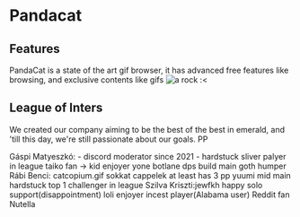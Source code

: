# Pandacat
## Features
PandaCat is a state of the art gif browser, it has advanced free features like browsing, and exclusive contents like gifs
![a rock :<]([https://tenor.com/view/dance-anime-neco-girls-gif-18041473](https://c.tenor.com/iZeiKoevNq0AAAAC/tenor.gif))

## League of Inters
We created our company aiming to be the best of the best in emerald, and 'till this day, we're still passionate about our goals. PP

Gáspi Matyeszkó:
	- discord moderator since 2021
	- hardstuck sliver palyer in league	
	taiko fan -> kid enjoyer
	yone botlane dps build main
	goth humper
Rábi Benci:
	catcopium.gif
	sokkat cappelek
	at least has 3 pp
	yuumi mid main
	hardstuck top 1 challenger in league
Szilva Kriszti:jewfkh
	happy solo support(disappointment)
	loli enjoyer
	incest player(Alabama user)
	Reddit fan
	Nutella

